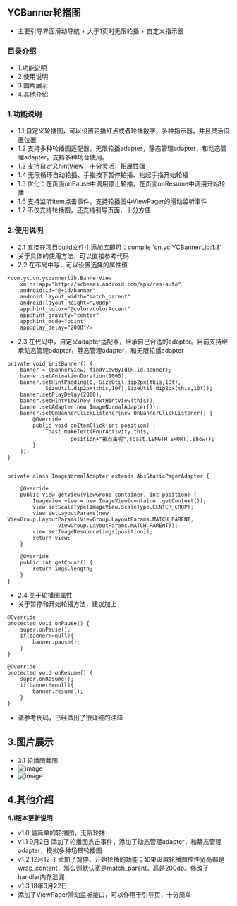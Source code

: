 ## YCBanner轮播图
- 主要引导界面滑动导航 + 大于1页时无限轮播 + 自定义指示器


### 目录介绍
- 1.功能说明
- 2.使用说明
- 3.图片展示
- 4.其他介绍


### 1.功能说明
- 1.1 自定义轮播图，可以设置轮播红点或者轮播数字，多种指示器，并且灵活设置位置
- 1.2 支持多种轮播图适配器，无限轮播adapter，静态管理adapter，和动态管理adapter。支持多种场合使用。
- 1.3 支持自定义hintView，十分灵活，拓展性强
- 1.4 无限循环自动轮播、手指按下暂停轮播、抬起手指开始轮播
- 1.5 优化：在页面onPause中调用停止轮播，在页面onResume中调用开始轮播
- 1.6 支持监听item点击事件，支持轮播图中ViewPager的滑动监听事件
- 1.7 不仅支持轮播图，还支持引导页面，十分方便


### 2.使用说明
- 2.1 直接在项目build文件中添加库即可：compile 'cn.yc:YCBannerLib:1.3'
- 关于具体的使用方法，可以直接参考代码
- 2.2 在布局中写，可以设置选择的属性值
```
<com.yc.cn.ycbannerlib.BannerView
    xmlns:app="http://schemas.android.com/apk/res-auto"
    android:id="@+id/banner"
    android:layout_width="match_parent"
    android:layout_height="200dp"
    app:hint_color="@color/colorAccent"
    app:hint_gravity="center"
    app:hint_mode="point"
    app:play_delay="2000"/>

```
- 2.3 在代码中，自定义adapter适配器，继承自己合适的adapter。目前支持继承动态管理adapter，静态管理adapter，和无限轮播adapter
```
private void initBanner() {
    banner = (BannerView) findViewById(R.id.banner);
    banner.setAnimationDuration(1000);
    banner.setHintPadding(0, SizeUtil.dip2px(this,10f),
            SizeUtil.dip2px(this,10f),SizeUtil.dip2px(this,10f));
    banner.setPlayDelay(2000);
    banner.setHintView(new TextHintView(this));
    banner.setAdapter(new ImageNormalAdapter());
    banner.setOnBannerClickListener(new OnBannerClickListener() {
        @Override
        public void onItemClick(int position) {
            Toast.makeText(FourActivity.this,
                    position+"被点击呢",Toast.LENGTH_SHORT).show();
        }
    });
}


private class ImageNormalAdapter extends AbsStaticPagerAdapter {

    @Override
    public View getView(ViewGroup container, int position) {
        ImageView view = new ImageView(container.getContext());
        view.setScaleType(ImageView.ScaleType.CENTER_CROP);
        view.setLayoutParams(new ViewGroup.LayoutParams(ViewGroup.LayoutParams.MATCH_PARENT,
                ViewGroup.LayoutParams.MATCH_PARENT));
        view.setImageResource(imgs[position]);
        return view;
    }

    @Override
    public int getCount() {
        return imgs.length;
    }
}
```
- 2.4 关于轮播图属性
- 关于暂停和开始轮播方法，建议加上
```
@Override
protected void onPause() {
    super.onPause();
    if(banner!=null){
        banner.pause();
    }
}

@Override
protected void onResume() {
    super.onResume();
    if(banner!=null){
        banner.resume();
    }
}
```
- 请参考代码，已经做出了很详细的注释



## 3.图片展示
- 3.1 轮播图截图
- ![image](https://github.com/yangchong211/YCBanner/blob/master/image/1.png)
- ![image](https://github.com/yangchong211/YCBanner/blob/master/image/2.png)

## 4.其他介绍
**4.1版本更新说明**
- v1.0 最简单的轮播图，无限轮播
- v1.1 9月2日  添加了轮播图点击事件，添加了动态管理adapter，和静态管理adapter，模拟多种场景轮播图
- v1.2 12月12日 添加了暂停，开始轮播的功能；如果设置轮播图控件宽高都是wrap_content，那么则默认宽是match_parent，高是200dp。修改了handler内存泄漏
- v1.3 18年3月22日
- 添加了ViewPager滑动监听接口，可以作用于引导页，十分简单

